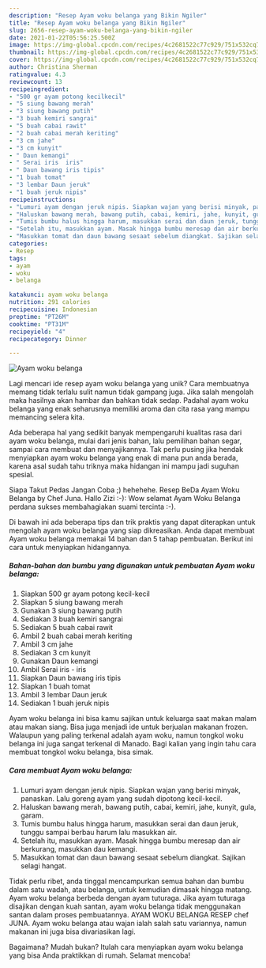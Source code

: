 ```yaml
---
description: "Resep Ayam woku belanga yang Bikin Ngiler"
title: "Resep Ayam woku belanga yang Bikin Ngiler"
slug: 2656-resep-ayam-woku-belanga-yang-bikin-ngiler
date: 2021-01-22T05:56:25.500Z
image: https://img-global.cpcdn.com/recipes/4c2681522c77c929/751x532cq70/ayam-woku-belanga-foto-resep-utama.jpg
thumbnail: https://img-global.cpcdn.com/recipes/4c2681522c77c929/751x532cq70/ayam-woku-belanga-foto-resep-utama.jpg
cover: https://img-global.cpcdn.com/recipes/4c2681522c77c929/751x532cq70/ayam-woku-belanga-foto-resep-utama.jpg
author: Christina Sherman
ratingvalue: 4.3
reviewcount: 13
recipeingredient:
- "500 gr ayam potong kecilkecil"
- "5 siung bawang merah"
- "3 siung bawang putih"
- "3 buah kemiri sangrai"
- "5 buah cabai rawit"
- "2 buah cabai merah keriting"
- "3 cm jahe"
- "3 cm kunyit"
- " Daun kemangi"
- " Serai iris  iris"
- " Daun bawang iris tipis"
- "1 buah tomat"
- "3 lembar Daun jeruk"
- "1 buah jeruk nipis"
recipeinstructions:
- "Lumuri ayam dengan jeruk nipis. Siapkan wajan yang berisi minyak, panaskan. Lalu goreng ayam yang sudah dipotong kecil-kecil."
- "Haluskan bawang merah, bawang putih, cabai, kemiri, jahe, kunyit, gula, garam."
- "Tumis bumbu halus hingga harum, masukkan serai dan daun jeruk, tunggu sampai berbau harum lalu masukkan air."
- "Setelah itu, masukkan ayam. Masak hingga bumbu meresap dan air berkurang, masukkan dau kemangi."
- "Masukkan tomat dan daun bawang sesaat sebelum diangkat. Sajikan selagi hangat."
categories:
- Resep
tags:
- ayam
- woku
- belanga

katakunci: ayam woku belanga 
nutrition: 291 calories
recipecuisine: Indonesian
preptime: "PT26M"
cooktime: "PT31M"
recipeyield: "4"
recipecategory: Dinner

---
```



![Ayam woku belanga](https://img-global.cpcdn.com/recipes/4c2681522c77c929/751x532cq70/ayam-woku-belanga-foto-resep-utama.jpg)

Lagi mencari ide resep ayam woku belanga yang unik? Cara membuatnya memang tidak terlalu sulit namun tidak gampang juga. Jika salah mengolah maka hasilnya akan hambar dan bahkan tidak sedap. Padahal ayam woku belanga yang enak seharusnya memiliki aroma dan cita rasa yang mampu memancing selera kita.

Ada beberapa hal yang sedikit banyak mempengaruhi kualitas rasa dari ayam woku belanga, mulai dari jenis bahan, lalu pemilihan bahan segar, sampai cara membuat dan menyajikannya. Tak perlu pusing jika hendak menyiapkan ayam woku belanga yang enak di mana pun anda berada, karena asal sudah tahu triknya maka hidangan ini mampu jadi suguhan spesial.

Siapa Takut Pedas Jangan Coba ;) hehehehe. Resep BeDa Ayam Woku Belanga by Chef Juna. Hallo Zizi :-): Wow selamat Ayam Woku Belanga perdana sukses membahagiakan suami tercinta :-).


Di bawah ini ada beberapa tips dan trik praktis yang dapat diterapkan untuk mengolah ayam woku belanga yang siap dikreasikan. Anda dapat membuat Ayam woku belanga memakai 14 bahan dan 5 tahap pembuatan. Berikut ini cara untuk menyiapkan hidangannya.

<!--inarticleads1-->

##### Bahan-bahan dan bumbu yang digunakan untuk pembuatan Ayam woku belanga:

1. Siapkan 500 gr ayam potong kecil-kecil
1. Siapkan 5 siung bawang merah
1. Gunakan 3 siung bawang putih
1. Sediakan 3 buah kemiri sangrai
1. Sediakan 5 buah cabai rawit
1. Ambil 2 buah cabai merah keriting
1. Ambil 3 cm jahe
1. Sediakan 3 cm kunyit
1. Gunakan  Daun kemangi
1. Ambil  Serai iris - iris
1. Siapkan  Daun bawang iris tipis
1. Siapkan 1 buah tomat
1. Ambil 3 lembar Daun jeruk
1. Sediakan 1 buah jeruk nipis


Ayam woku belanga ini bisa kamu sajikan untuk keluarga saat makan malam atau makan siang. Bisa juga menjadi ide untuk berjualan makanan frozen. Walaupun yang paling terkenal adalah ayam woku, namun tongkol woku belanga ini juga sangat terkenal di Manado. Bagi kalian yang ingin tahu cara membuat tongkol woku belanga, bisa simak. 

<!--inarticleads2-->

##### Cara membuat Ayam woku belanga:

1. Lumuri ayam dengan jeruk nipis. Siapkan wajan yang berisi minyak, panaskan. Lalu goreng ayam yang sudah dipotong kecil-kecil.
1. Haluskan bawang merah, bawang putih, cabai, kemiri, jahe, kunyit, gula, garam.
1. Tumis bumbu halus hingga harum, masukkan serai dan daun jeruk, tunggu sampai berbau harum lalu masukkan air.
1. Setelah itu, masukkan ayam. Masak hingga bumbu meresap dan air berkurang, masukkan dau kemangi.
1. Masukkan tomat dan daun bawang sesaat sebelum diangkat. Sajikan selagi hangat.


Tidak perlu ribet, anda tinggal mencampurkan semua bahan dan bumbu dalam satu wadah, atau belanga, untuk kemudian dimasak hingga matang. Ayam woku belanga berbeda dengan ayam tuturaga. Jika ayam tuturaga disajikan dengan kuah santan, ayam woku belanga tidak menggunakan santan dalam proses pembuatannya. AYAM WOKU BELANGA RESEP chef JUNA. Ayam woku belanga atau wajan ialah salah satu variannya, namun makanan ini juga bisa divariasikan lagi. 

Bagaimana? Mudah bukan? Itulah cara menyiapkan ayam woku belanga yang bisa Anda praktikkan di rumah. Selamat mencoba!
